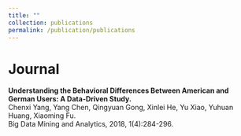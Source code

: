 ```yaml
---
title: ""
collection: publications
permalink: /publication/publications
---
```

Journal
=====
<b>Understanding the Behavioral Differences Between American and German Users: A Data-Driven Study.</b> <br>
Chenxi Yang, Yang Chen, Qingyuan Gong, Xinlei He, Yu Xiao, Yuhuan Huang, Xiaoming Fu. <br> Big Data Mining and Analytics, 2018, 1(4):284-296.